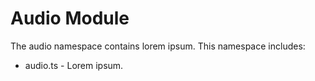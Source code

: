 Audio Module
====================
The audio namespace contains lorem ipsum. This namespace includes:
<ul>
	<li>audio.ts - Lorem ipsum. </li>
</ul>

